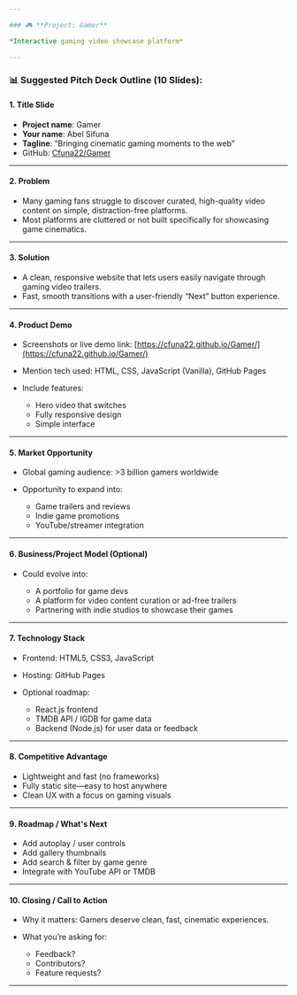 ```yaml
---

### 🎮 **Project: Gamer**

*Interactive gaming video showcase platform*

---
```


### 📊 Suggested Pitch Deck Outline (10 Slides):

#### 1. **Title Slide**

* **Project name**: Gamer
* **Your name**: Abel Sifuna
* **Tagline**: “Bringing cinematic gaming moments to the web”
* GitHub: [Cfuna22/Gamer](https://github.com/Cfuna22/Gamer)

---

#### 2. **Problem**

* Many gaming fans struggle to discover curated, high-quality video content on simple, distraction-free platforms.
* Most platforms are cluttered or not built specifically for showcasing game cinematics.

---

#### 3. **Solution**

* A clean, responsive website that lets users easily navigate through gaming video trailers.
* Fast, smooth transitions with a user-friendly “Next” button experience.

---

#### 4. **Product Demo**

* Screenshots or live demo link: [https://cfuna22.github.io/Gamer/](https://cfuna22.github.io/Gamer/)
* Mention tech used: HTML, CSS, JavaScript (Vanilla), GitHub Pages
* Include features:

  * Hero video that switches
  * Fully responsive design
  * Simple interface

---

#### 5. **Market Opportunity**

* Global gaming audience: >3 billion gamers worldwide
* Opportunity to expand into:

  * Game trailers and reviews
  * Indie game promotions
  * YouTube/streamer integration

---

#### 6. **Business/Project Model (Optional)**

* Could evolve into:

  * A portfolio for game devs
  * A platform for video content curation or ad-free trailers
  * Partnering with indie studios to showcase their games

---

#### 7. **Technology Stack**

* Frontend: HTML5, CSS3, JavaScript
* Hosting: GitHub Pages
* Optional roadmap:

  * React.js frontend
  * TMDB API / IGDB for game data
  * Backend (Node.js) for user data or feedback

---

#### 8. **Competitive Advantage**

* Lightweight and fast (no frameworks)
* Fully static site—easy to host anywhere
* Clean UX with a focus on gaming visuals

---

#### 9. **Roadmap / What's Next**

* Add autoplay / user controls
* Add gallery thumbnails
* Add search & filter by game genre
* Integrate with YouTube API or TMDB

---

#### 10. **Closing / Call to Action**

* Why it matters: Gamers deserve clean, fast, cinematic experiences.
* What you’re asking for:

  * Feedback?
  * Contributors?
  * Feature requests?

---
